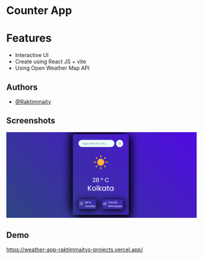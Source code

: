 # Counter App

# Features

- Interactive UI
- Create using React JS + vite
- Using Open Weather Map API


## Authors

- [@Raktimmaity](https://github.com/Raktimmaity)


## Screenshots

![App Screenshot](./demo.png)


## Demo
https://weather-app-raktimmaitys-projects.vercel.app/